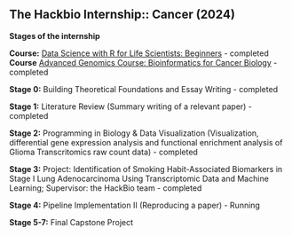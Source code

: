 ## The Hackbio Internship:: Cancer (2024)

**Stages of the internship**

**Course:** [Data Science with R for Life Scientists: Beginners](https://thehackbio.com/courses/2) - completed
**Course** [Advanced Genomics Course: Bioinformatics for Cancer Biology](https://thehackbio.com/courses/59) - completed

**Stage 0:** Building Theoretical Foundations and Essay Writing - completed

**Stage 1:** Literature Review (Summary writing of a relevant paper) - completed

**Stage 2:** Programming in Biology & Data Visualization (Visualization, differential gene expression analysis and functional enrichment analysis of Glioma Transcritomics raw count data) - completed

**Stage 3:** Project: Identification of Smoking Habit-Associated Biomarkers in Stage I Lung Adenocarcinoma Using Transcriptomic Data and Machine Learning; Supervisor: the HackBio team - completed

**Stage 4:** Pipeline Implementation II (Reproducing a paper) - Running

**Stage 5-7:** Final Capstone Project

